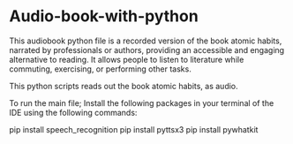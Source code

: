 # Audio-book-with-python

This audiobook python file is a recorded version of the book atomic habits, narrated by professionals or authors, providing an accessible and engaging alternative to reading. It allows people to listen to literature while commuting, exercising, or performing other tasks.


This python scripts reads out the book atomic habits, as audio.

To run the main file;
Install the following packages in your terminal of the IDE using the following commands:


pip install speech_recognition 
pip install pyttsx3
pip install pywhatkit
